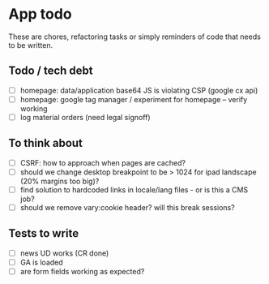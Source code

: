 # App todo
These are chores, refactoring tasks or simply reminders of code that needs to be written.

## Todo / tech debt
- [ ] homepage: data/application base64 JS is violating CSP (google cx api)
- [ ] homepage: google tag manager / experiment for homepage – verify working
- [ ] log material orders (need legal signoff)

## To think about
- [ ] CSRF: how to approach when pages are cached?
- [ ] should we change desktop breakpoint to be > 1024 for ipad landscape (20% margins too big)?
- [ ] find solution to hardcoded links in locale/lang files - or is this a CMS job?
- [ ] should we remove vary:cookie header? will this break sessions?

## Tests to write
 - [ ] news UD works (CR done)
 - [ ] GA is loaded
 - [ ] are form fields working as expected?
